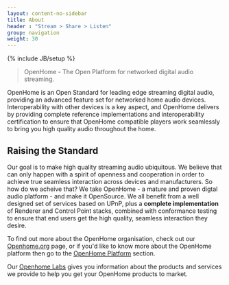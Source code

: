 ```yaml
---
layout: content-no-sidebar
title: About
header : "Stream > Share > Listen"
group: navigation
weight: 30
---
```

{% include JB/setup %}

> OpenHome - The Open Platform for networked digital audio streaming.

OpenHome is an Open Standard for leading edge streaming digital audio, providing an advanced feature set for networked home audio devices. Interoperability with other devices is a key aspect, and OpenHome delivers by providing complete reference implementations and interoperability certification to ensure that OpenHome compatible players work seamlessly to bring you high quality audio throughout the home.

## Raising the Standard

Our goal is to make high quality streaming audio ubiquitous. We believe that can only happen with a spirit of openness and cooperation in order to achieve true seamless interaction across devices and manufacturers. So how do we acheive that?  We take OpenHome - a mature and proven digtal audio platform - and make it OpenSource. We all benefit from a well designed set of services based on UPnP, plus a __complete implementation__ of Renderer and Control Point stacks, combined with conformance testing to ensure that end users get the high quality, seamless interaction they desire.

To find out more about the OpenHome organisation, check out our [Openhome.org](/pages/about/org.html) page, or if you'd like to know more about the OpenHome platform then go to the [OpenHome Platform](/pages/platform.html) section.

Our [Openhome Labs](/pages/services/index.html) gives you information about the products and services we provide to help you get your OpenHome products to market.
